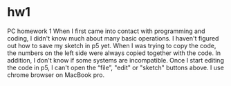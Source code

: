 # hw1
PC homework 1
When I first came into contact with programming and coding, I didn't know much about many basic operations. I haven't figured out how to save my sketch in p5 yet. When I was trying to copy the code, the numbers on the left side were always copied together with the code. In addition, I don't know if some systems are incompatible. Once I start editing the code in p5, I can't open the “file”, "edit" or "sketch" buttons above. I use chrome browser on MacBook pro.
